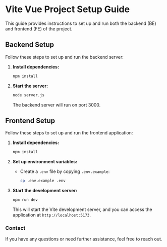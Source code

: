 
# Vite Vue Project Setup Guide

This guide provides instructions to set up and run both the backend (BE) and frontend (FE) of the project.

## Backend Setup

Follow these steps to set up and run the backend server:

1. **Install dependencies:**

   ```bash
   npm install
   ```

2. **Start the server:**

   ```bash
   node server.js
   ```

   The backend server will run on port 3000.

## Frontend Setup

Follow these steps to set up and run the frontend application:

1. **Install dependencies:**

   ```bash
   npm install
   ```

2. **Set up environment variables:**

   - Create a `.env` file by copying `.env.example`:

     ```bash
     cp .env.example .env
     ```

3. **Start the development server:**

   ```bash
   npm run dev
   ```

   This will start the Vite development server, and you can access the application at `http://localhost:5173`.

### Contact

If you have any questions or need further assistance, feel free to reach out.
